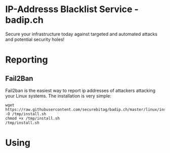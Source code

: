 # IP-Addresss Blacklist Service - badip.ch
Secure your infrastructure today against targeted and automated attacks and potential security holes!

# Reporting
## Fail2Ban
Fail2ban is the easiest way to report ip addresses of attackers attacking your Linux systems.
The installation is very simple:
```
wget https://raw.githubusercontent.com/securebitag/badip.ch/master/linux/install.sh -O /tmp/install.sh
chmod +x /tmp/install.sh
/tmp/install.sh
```

# Using
